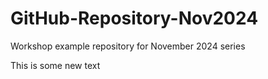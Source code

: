 # GitHub-Repository-Nov2024
Workshop example repository for November 2024 series

This is some new text
